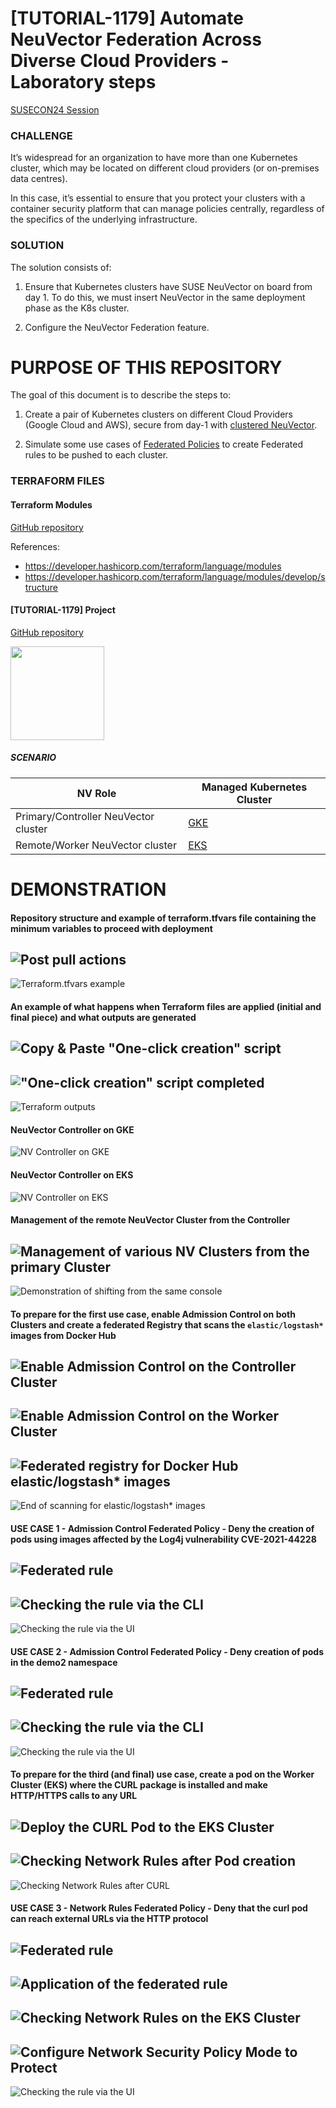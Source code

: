 # [TUTORIAL-1179] Automate NeuVector Federation Across Diverse Cloud Providers - Laboratory steps

[SUSECON24 Session](https://youtu.be/i0fqobee-tw)

### CHALLENGE

It’s widespread for an organization to have more than one Kubernetes cluster, which may be located on different cloud providers (or on-premises data centres).

In this case, it’s essential to ensure that you protect your clusters with a container security platform that can manage policies centrally, regardless of the specifics of the underlying infrastructure.

### SOLUTION

The solution consists of:

1. Ensure that Kubernetes clusters have SUSE NeuVector on board from day 1.
To do this, we must insert NeuVector in the same deployment phase as the K8s cluster.

2. Configure the NeuVector Federation feature.

# PURPOSE OF THIS REPOSITORY

The goal of this document is to describe the steps to:

1. Create a pair of Kubernetes clusters on different Cloud Providers (Google Cloud and AWS), secure from day-1 with [clustered NeuVector](https://open-docs.neuvector.com/navigation/multicluster).

2. Simulate some use cases of [Federated Policies](https://open-docs.neuvector.com/policy/federated) to create Federated rules to be pushed to each cluster.

### TERRAFORM FILES

#### Terraform Modules

[GitHub repository](https://github.com/glovecchi0/neuvector-tf/tree/main/tf-modules)

References:
- https://developer.hashicorp.com/terraform/language/modules
- https://developer.hashicorp.com/terraform/language/modules/develop/structure

#### [TUTORIAL-1179] Project

[GitHub repository](https://github.com/glovecchi0/neuvector-tf-federation)

<img src="images/0-repo%20url.png" width="150"/>

##### SCENARIO

| NV Role | Managed Kubernetes Cluster |
| ------- | -------------------------- |
| Primary/Controller NeuVector cluster | [GKE](https://github.com/glovecchi0/neuvector-tf/tree/main/tf-modules/google-cloud/gke) |
| Remote/Worker NeuVector cluster | [EKS](https://github.com/glovecchi0/neuvector-tf/tree/main/tf-modules/aws/eks) |

# DEMONSTRATION

#### Repository structure and example of terraform.tfvars file containing the minimum variables to proceed with deployment

![Post pull actions](images/1-post-pull%20actions.png)
-
![Terraform.tfvars example](images/2-terraformtfvars%20example.png)

#### An example of what happens when Terraform files are applied (initial and final piece) and what outputs are generated

![Copy & Paste "One-click creation" script](images/3-copy%26paste%20one-click%20creation.png)
-
!["One-click creation" script completed](images/4-creation%20completed.png)
-
![Terraform outputs](images/5-terraform%20output.png)

#### NeuVector Controller on GKE

![NV Controller on GKE](images/6-nv%20controller%20on%20gke.png)

#### NeuVector Controller on EKS

![NV Controller on EKS](images/7-nv%20controller%20on%20eks.png)

#### Management of the remote NeuVector Cluster from the Controller

![Management of various NV Clusters from the primary Cluster](images/8-how%20to%20manage%20the%20remote%20nv%20from%20the%20controller.png)
-
![Demonstration of shifting from the same console](images/9-remote%20nv%20nodes%20from%20the%20controller%20console.png)

#### To prepare for the first use case, enable Admission Control on both Clusters and create a federated Registry that scans the `elastic/logstash*` images from Docker Hub

![Enable Admission Control on the Controller Cluster](images/10-lab1-enabling%20admission%20control%20on%20the%20gke%20cluster.png)
-
![Enable Admission Control on the Worker Cluster](images/11-lab1-enabling%20admission%20control%20on%20the%20eks%20cluster.png)
-
![Federated registry for Docker Hub `elastic/logstash*` images](images/12-lab1-example1-scan%20logstash%20images%20on%20the%20gke%20cluster.png)
-
![End of scanning for `elastic/logstash*` images](images/13-lab1-example1-end%20of%20the%20scan.png)

#### USE CASE 1 - Admission Control Federated Policy - Deny the creation of pods using images affected by the Log4j vulnerability CVE-2021-44228

![Federated rule](images/14-lab1-example1-admission%20control%20x%20cve%20names%20criteria.png)
-
![Checking the rule via the CLI](images/15-lab1-example1-verification%20of%20the%20rule-CLI.png)
-
![Checking the rule via the UI](images/16-lab1-example1-verification%20of%20the%20rule-UI.png)

#### USE CASE 2 - Admission Control Federated Policy - Deny creation of pods in the demo2 namespace

![Federated rule](images/17-lab1-example2-admission%20control%20x%20namespace.png)
-
![Checking the rule via the CLI](images/18-lab1-example2-verification%20of%20the%20rule-CLI.png)
-
![Checking the rule via the UI](images/19-lab1-example2-verification%20of%20the%20rule-UI.png)

#### To prepare for the third (and final) use case, create a pod on the Worker Cluster (EKS) where the CURL package is installed and make HTTP/HTTPS calls to any URL

![Deploy the CURL Pod to the EKS Cluster](images/20-lab2-example1-deploy%20the%20curl%20pod%20to%20the%20eks%20cluster.png)
-
![Checking Network Rules after Pod creation](images/21-lab2-example1-network%20rules%20created%20post%20deploy%20of%20the%20curl%20pod.png)
-
![Checking Network Rules after CURL](images/22-lab2-example1-how%20network%20rules%20are%20created.png)

#### USE CASE 3 - Network Rules Federated Policy - Deny that the curl pod can reach external URLs via the HTTP protocol

![Federated rule](images/23-lab2-example1-network%20rule%20x%20federated%20policy-deny%20http.png)
-
![Application of the federated rule](images/24-lab2-example1-network%20rule%20x%20federated%20policy-deny%20http-pt2.png)
-
![Checking Network Rules on the EKS Cluster](images/25-lab2-example1-network%20rule%20x%20federated%20policy-deny%20http-pt3.png)
-
![Configure Network Security Policy Mode to Protect](images/26-lab2-example1-configure%20Network%20Security%20Policy%20Mode%20to%20Protect.png)
-
![Checking the rule via the UI](images/27-lab2-example1-verification%20of%20the%20rule-CLI%20%26%20UI.png)
